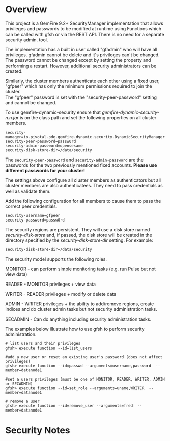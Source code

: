 # Overview
This project is a GemFire 9.2+ SecurityManager implementation that allows
privileges  and passwords to be modified at runtime using Functions which
can be called with gfsh or via the REST API. There is no need for a separate
security admin. tool.

The implementation has a built in user called "gfadmin" who will have all
privileges. gfadmin cannot be delete and it's privileges can't be changed.  The
password cannot be changed except by setting the property and performing a
restart.  However, additional security administrators can be created.

Similarly, the cluster members authenticate each other using a fixed user,
"gfpeer" which has only the minimum permissions required to join the cluster.  
The "gfpeer" password is set with the "security-peer-password" setting and
cannot be changed.

To use gemfire-dynamic-security ensure that _gemfire-dynamic-security-n.n.jar_
is on the class path and set the following properties on all cluster members.

```
security-manager=io.pivotal.pde.gemfire.dynamic.security.DynamicSecurityManager
security-peer-password=passw0rd
security-admin-password=opensesame
security-disk-store-dir=/data/security
```

The `security-peer-password` and `security-admin-password` are the passwords for
the two previously mentioned fixed accounts. __Please use different passwords
for your cluster!__

The settings above configure all cluster members as authenticators but all
cluster members are also authenticatees.  They need to pass credentials as
well as validate them.  

Add the following configuration for all members to
cause them to pass the correct peer credentials.

```
security-username=gfpeer
security-password=passw0rd
```

The security regions are persistent.  They will use a disk store named
_security-disk-store_ and, if passed, the disk store will be created in the
directory specified by the _security-disk-store-dir_ setting.  For example:

```
security-disk-store-dir=/data/security
```

The security model supports the following roles.

MONITOR - can perform simple monitoring tasks (e.g. run Pulse but not view data)

READER - MONITOR privileges + view data

WRITER - READER privileges + modify or delete data

ADMIN - WRITER privileges + the ability to add/remove regions, create indices
and do cluster admin tasks but not security administration tasks.

SECADMIN - Can do anything including security administration tasks.

The examples below illustrate how to use gfsh to perform security administration.

```
# list users and their privileges
gfsh> execute function --id=list_users

#add a new user or reset an existing user's password (does not affect privileges)
gfsh> execute function --id=passwd --arguments=username,password  --member=datanode1

#set a users privileges (must be one of MONITOR, READER, WRITER, ADMIN or SECADMIN)
gfsh> execute function --id=set_role --arguments=uname,WRITER  --member=datanode1

# remove a user
gfsh> execute function --id=remove_user --arguments=fred  --member=datanode1
```

# Security Notes #
